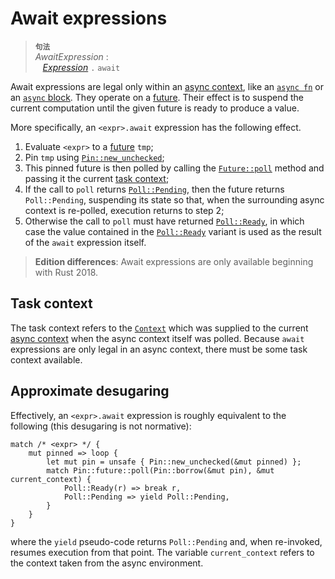 # Await expressions

> **<sup>句法</sup>**\
> _AwaitExpression_ :\
> &nbsp;&nbsp; [_Expression_] `.` `await`

Await expressions are legal only within an [async context], like an
[`async fn`] or an [`async` block]. They operate on a [future]. Their effect
is to suspend the current computation until the given future is ready
to produce a value.

More specifically, an `<expr>.await` expression has the following effect.

1. Evaluate `<expr>` to a [future] `tmp`;
2. Pin `tmp` using [`Pin::new_unchecked`];
3. This pinned future is then polled by calling the [`Future::poll`] method and
   passing it the current [task context](#task-context);
3. If the call to `poll` returns [`Poll::Pending`], then the future
   returns `Poll::Pending`, suspending its state so that, when the
   surrounding async context is re-polled, execution returns to step
   2;
4. Otherwise the call to `poll` must have returned [`Poll::Ready`], in which case the
   value contained in the [`Poll::Ready`] variant is used as the result
   of the `await` expression itself.

[`async fn`]: ../items/functions.md#异步函数
[`async` block]: block-expr.md#async块
[future]: https://doc.rust-lang.org/std/future/trait.Future.html
[_Expression_]: ../expressions.md
[`Future::poll`]: https://doc.rust-lang.org/std/future/trait.Future.html#tymethod.poll
[`Context`]: https://doc.rust-lang.org/std/task/struct.Context.html
[`Pin::new_unchecked`]: https://doc.rust-lang.org/std/pin/struct.Pin.html#method.new_unchecked
[`Poll::Pending`]: https://doc.rust-lang.org/std/task/enum.Poll.html#variant.Pending
[`Poll::Ready`]: https://doc.rust-lang.org/std/task/enum.Poll.html#variant.Ready

> **Edition differences**: Await expressions are only available beginning with
> Rust 2018.

## Task context

The task context refers to the [`Context`] which was supplied to the
current [async context] when the async context itself was
polled. Because `await` expressions are only legal in an async
context, there must be some task context available.

[`Context`]: https://doc.rust-lang.org/std/task/struct.Context.html
[async context]: ../expressions/block-expr.md#异步上下文

## Approximate desugaring

Effectively, an `<expr>.await` expression is roughly
equivalent to the following (this desugaring is not normative):

<!-- ignore: example expansion -->
```rust,ignore
match /* <expr> */ {
    mut pinned => loop {
        let mut pin = unsafe { Pin::new_unchecked(&mut pinned) };
        match Pin::future::poll(Pin::borrow(&mut pin), &mut current_context) {
            Poll::Ready(r) => break r,
            Poll::Pending => yield Poll::Pending,
        }
    }
}
```

where the `yield` pseudo-code returns `Poll::Pending` and, when
re-invoked, resumes execution from that point. The variable
`current_context` refers to the context taken from the async
environment.
